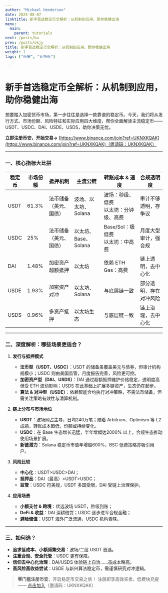 ```yaml
---
author: "Michael Henderson"
date: 2025-08-07
linktitle: 新手首选稳定币全解析：从机制到应用，助你稳健出海
menu:
  main:
    parent: tutorials
next: /posts/ba
prev: /posts/okjy
title: 新手首选稳定币全解析：从机制到应用，助你稳健出海
weight: 1
tags: ["币安", "比特币"]

---
```

# 新手首选稳定币全解析：从机制到应用，助你稳健出海

想要踏入加密货币市场，第一步往往是选择一款靠谱的稳定币。今天，我们将从发行方式、市场份额、风险特征和实际应用四大维度，帮你全面解读主流稳定币——USDT、USDC、DAI、USDE、USDS，助你决策无忧。

**立即注册币安，开始交易→** [https://www.binance.com/join?ref=UKNXKQAK](https://www.binance.com/join?ref=UKNXKQAK)（邀请码：UKNXKQAK）

---

### 一、核心指标大比拼

| 稳定币  | 市场份额  | 抵押机制        | 主流公链            | 转账成本 & 速度               | 合规透明度       |
| ---- | ----- | ----------- | --------------- | ----------------------- | ----------- |
| USDT | 61.3% | 法币储备（美元、国债） | 波场、以太坊、Solana   | 波场：秒级、低费<br>以太坊：分钟级、高费  | 审计不够透明，存争议  |
| USDC | 25%   | 法币储备（美元、国债） | 以太坊、Base、Solana | Base/Sol：极低费<br>以太坊：中高费 | 月度大型审计，强合规  |
| DAI  | 1.48% | 加密资产超额抵押    | 以太坊             | 依赖 ETH Gas：高费           | 链上透明，去中心化   |
| USDE | 1.93% | 加密资产对冲      | 以太坊、Solana      | 与底层链一致                  | 部分透明，存在对冲风险 |
| USDS | 0.96% | 多资产抵押       | 以太坊生态           | 与底层链一致                  | 链上治理，去中心化   |

---

### 二、深度解析：哪些场景更适合？

1. **发行与抵押模式**

   * **法币型（USDT、USDC）**：USDT 的储备虽覆盖美元与债券，但审计机构规模小；USDC 则由美国监管，月度报告完善，风险更可控。
   * **加密资产型（DAI、USDS）**：DAI 通过超额抵押维护价格稳定，透明度高但受 ETH 波动影响；USDS 在此基础上扩展多链资产，生态仍在起步。
   * **算法 & 对冲型（USDE）**：依赖智能合约执行对冲策略，不需法币储备，但需关注策略有效性与清算机制。

2. **链上分布与市场地位**

   * **USDT**：波场网占主导，日均240万笔；随着 Arbitrum、Optimism 等 L2 成熟，转账成本趋低，份额或持续变化。
   * **USDC**：在 Base 生态增长迅猛，半年增幅达2000% 以上，合规生态推动使用场景扩展。
   * **新链潜力**：Solana 稳定币市值年增超600%，BSC 低费策略亦吸引用户。

3. **风险比较**

   * **中心化**：USDT>USDC>DAI；
   * **抵押品**：DAI（最高）>USDT>USDC；
   * **监管**：USDC 符美规，USDT 多国受限，DAI 受链上治理保护。

4. **应用场景**

   * **小额支付 & 跨境**：优选波场 USDT，秒级到账；
   * **DeFi & 收益**：DAI 深耕借贷；USDC 逐步进军合规金融；
   * **避险储值**：USDT 海外广泛流通，USDC 机构青睐。

---

### 三、如何选？

* **追求低成本、小额频繁交易**：波场/二层 USDT 首选。
* **注重合规、安全托管**：USDC 更有保障。
* **信仰去中心化治理**：DAI/USDS 体验链上自治……虽成本略高。
* **高风险高收益尝试**：USDE 与新兴算法稳定币，需谨慎研究对冲逻辑。

> **零门槛注册币安**，开启稳定币交易之旅！
> 注册即享高效买卖、低费快充提 —— [点击加入](https://www.binance.com/join?ref=UKNXKQAK)（邀请码：UKNXKQAK）